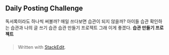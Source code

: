 ## Daily Posting Challenge
독서록이라도 하나씩 써볼까?
매일 쓰다보면 습관이 되지 않을까?
아이들 습관 확인하는 습관과
나의 글 쓰기 습관
습관 만들기 프로젝트
그래 이게 좋겠다.
**습관 만들기 프로젝트**

###

> Written with [StackEdit](https://stackedit.io/).
<!--stackedit_data:
eyJoaXN0b3J5IjpbLTExNTA2MDA4NjJdfQ==
-->